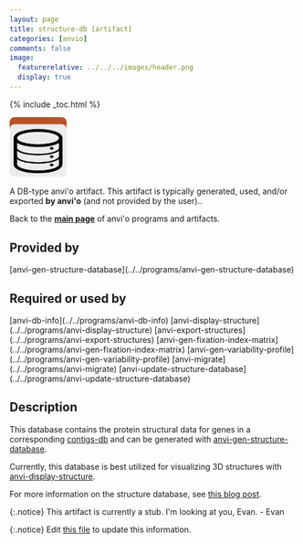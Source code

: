```yaml
---
layout: page
title: structure-db [artifact]
categories: [anvio]
comments: false
image:
  featurerelative: ../../../images/header.png
  display: true
---
```



{% include _toc.html %}


<img src="../../images/icons/DB.png" alt="DB" style="width:100px; border:none" />

A DB-type anvi'o artifact. This artifact is typically generated, used, and/or exported **by anvi'o** (and not provided by the user)..

Back to the **[main page](../../)** of anvi'o programs and artifacts.

## Provided by


<p style="text-align: left" markdown="1"><span class="artifact-p">[anvi-gen-structure-database](../../programs/anvi-gen-structure-database)</span></p>


## Required or used by


<p style="text-align: left" markdown="1"><span class="artifact-r">[anvi-db-info](../../programs/anvi-db-info)</span> <span class="artifact-r">[anvi-display-structure](../../programs/anvi-display-structure)</span> <span class="artifact-r">[anvi-export-structures](../../programs/anvi-export-structures)</span> <span class="artifact-r">[anvi-gen-fixation-index-matrix](../../programs/anvi-gen-fixation-index-matrix)</span> <span class="artifact-r">[anvi-gen-variability-profile](../../programs/anvi-gen-variability-profile)</span> <span class="artifact-r">[anvi-migrate](../../programs/anvi-migrate)</span> <span class="artifact-r">[anvi-update-structure-database](../../programs/anvi-update-structure-database)</span></p>


## Description

This database contains the protein structural data for genes in a corresponding <span class="artifact-n">[contigs-db](/software/anvio/help/main/artifacts/contigs-db)</span> and
can be generated with <span class="artifact-n">[anvi-gen-structure-database](/software/anvio/help/main/programs/anvi-gen-structure-database)</span>.

Currently, this database is best utilized for visualizing 3D structures with <span class="artifact-n">[anvi-display-structure](/software/anvio/help/main/programs/anvi-display-structure)</span>.

For more information on the structure database, see [this blog
post](http://merenlab.org/2018/09/04/getting-started-with-anvio-structure/#the-structure-database). 

{:.notice}
This artifact is currently a stub. I'm looking at you, Evan. - Evan


{:.notice}
Edit [this file](https://github.com/merenlab/anvio/tree/master/anvio/docs/artifacts/structure-db.md) to update this information.

